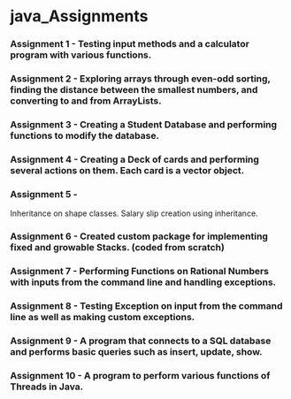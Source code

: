 # java_Assignments


### Assignment 1 - Testing input methods and a calculator program with various functions.
### Assignment 2 - Exploring arrays through even-odd sorting, finding the distance between the smallest numbers, and converting to and from ArrayLists.
### Assignment 3 - Creating a Student Database and performing functions to modify the database.
### Assignment 4 - Creating a Deck of cards and performing several actions on them. Each card is a vector object.
### Assignment 5 -
Inheritance on shape classes.
Salary slip creation using inheritance.
### Assignment 6 - Created custom package for implementing fixed and growable Stacks. (coded from scratch)
### Assignment 7 - Performing Functions on Rational Numbers with inputs from the command line and handling exceptions.
### Assignment 8 - Testing Exception on input from the command line as well as making custom exceptions.
### Assignment 9 - A program that connects to a SQL database and performs basic queries such as insert, update, show.
### Assignment 10 - A program to perform various functions of Threads in Java.
